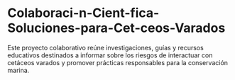 # Colaboraci-n-Cient-fica-Soluciones-para-Cet-ceos-Varados
Este proyecto colaborativo reúne investigaciones, guías y recursos educativos destinados a informar sobre los riesgos de interactuar con cetáceos varados y promover prácticas responsables para la conservación marina.
